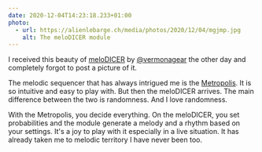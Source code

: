 ```yaml
---
date: 2020-12-04T14:23:18.233+01:00
photo:
  - url: https://alienlebarge.ch/media/photos/2020/12/04/mgjmp.jpg
    alt: The meloDICER module
---
```

I received this beauty of [meloDICER](https://www.vermona.com/en/products/modules/product/melodicer/) by [@vermonagear](https://twitter.com/vermonagear) the other day and completely forgot to post a picture of it.

The melodic sequencer that has always intrigued me is the [Metropolis](https://intellijel.com/shop/eurorack/metropolis/). It is so intuitive and easy to play with. But then the meloDICER arrives. The main difference between the two is randomness. And I love randomness.

With the Metropolis, you decide everything. On the meloDICER, you set probabilities and the module generate a melody and a rhythm based on your settings.
It's a joy to play with it especially in a live situation. It has already taken me to melodic territory I have never been too.
